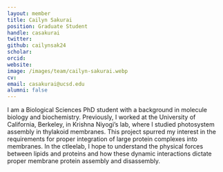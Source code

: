 ```yaml
---
layout: member
title: Cailyn Sakurai
position: Graduate Student
handle: casakurai
twitter: 
github: cailynsak24
scholar: 
orcid: 
website: 
image: /images/team/cailyn-sakurai.webp
cv: 
email: casakurai@ucsd.edu 
alumni: false
---
```


I am a Biological Sciences PhD student with a background in molecule biology and biochemistry. 
Previously, I worked at the University of California, Berkeley, in Krishna Niyogi’s lab, where I studied photosystem assembly in thylakoid membranes. 
This project spurred my interest in the requirements for proper integration of large protein complexes into membranes. 
In the ctleelab, I hope to understand the physical forces between lipids and proteins and how these dynamic interactions dictate proper membrane protein assembly and disassembly.  
